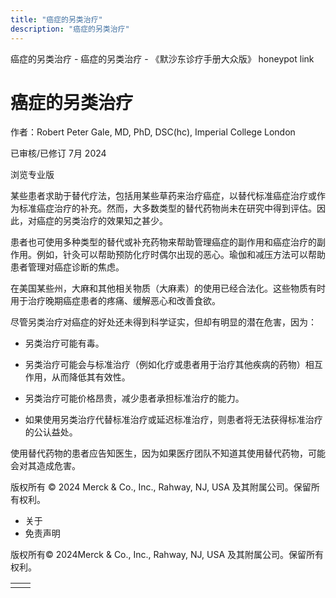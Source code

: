 ```yaml
---
title: "癌症的另类治疗"
description: "癌症的另类治疗"
---
```


﻿癌症的另类治疗 \- 癌症的另类治疗 \- 《默沙东诊疗手册大众版》 honeypot link

# 癌症的另类治疗

作者：Robert Peter Gale, MD, PhD, DSC(hc), Imperial College London

已审核/已修订 7月 2024

浏览专业版

某些患者求助于替代疗法，包括用某些草药来治疗癌症，以替代标准癌症治疗或作为标准癌症治疗的补充。然而，大多数类型的替代药物尚未在研究中得到评估。因此，对癌症的另类治疗的效果知之甚少。

患者也可使用多种类型的替代或补充药物来帮助管理癌症的副作用和癌症治疗的副作用。例如，针灸可以帮助预防化疗时偶尔出现的恶心。瑜伽和减压方法可以帮助患者管理对癌症诊断的焦虑。

在美国某些州，大麻和其他相关物质（大麻素）的使用已经合法化。这些物质有时用于治疗晚期癌症患者的疼痛、缓解恶心和改善食欲。

尽管另类治疗对癌症的好处还未得到科学证实，但却有明显的潜在危害，因为：

- 另类治疗可能有毒。

- 另类治疗可能会与标准治疗（例如化疗或患者用于治疗其他疾病的药物）相互作用，从而降低其有效性。

- 另类治疗可能价格昂贵，减少患者承担标准治疗的能力。

- 如果使用另类治疗代替标准治疗或延迟标准治疗，则患者将无法获得标准治疗的公认益处。


使用替代药物的患者应告知医生，因为如果医疗团队不知道其使用替代药物，可能会对其造成危害。



版权所有 © 2024
Merck & Co., Inc., Rahway, NJ, USA 及其附属公司。保留所有权利。

- 关于
- 免责声明

版权所有© 2024Merck & Co., Inc., Rahway, NJ, USA 及其附属公司。保留所有权利。

|     |     |
| --- | --- |
|  |  |